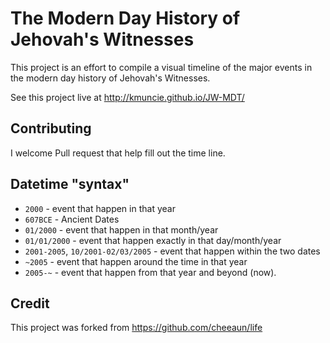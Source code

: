 The Modern Day History of Jehovah's Witnesses
=============================================

This project is an effort to compile a visual timeline of the major events in
the modern day history of Jehovah's Witnesses.

See this project live at http://kmuncie.github.io/JW-MDT/

Contributing
------------

I welcome Pull request that help fill out the time line.


Datetime "syntax"
-----------------

- `2000` - event that happen in that year
- `607BCE` - Ancient Dates
- `01/2000` - event that happen in that month/year
- `01/01/2000` - event that happen exactly in that day/month/year
- `2001-2005`, `10/2001-02/03/2005` - event that happen within the two dates
- `~2005` - event that happen around the time in that year
- `2005-~` - event that happen from that year and beyond (now).

Credit
------

This project was forked from https://github.com/cheeaun/life
